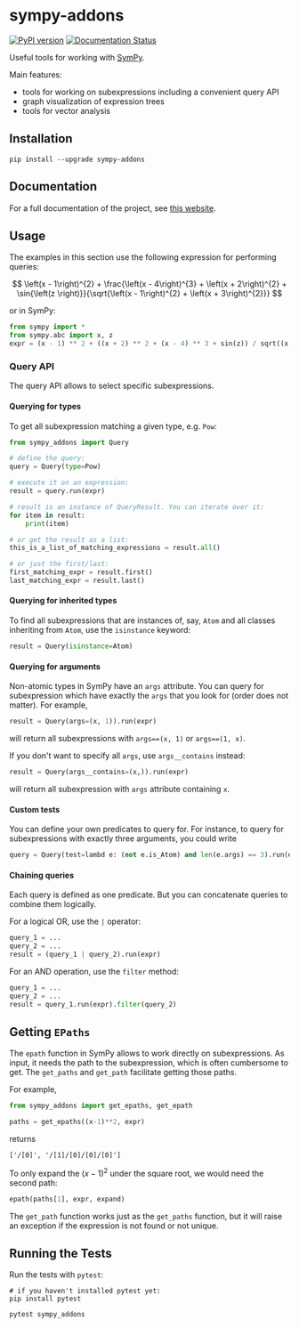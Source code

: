 # sympy-addons

[![PyPI version](https://badge.fury.io/py/sympy-addons.svg)](https://badge.fury.io/py/sympy-addons)
[![Documentation Status](https://readthedocs.org/projects/sympy-addons/badge/?version=latest)](https://sympy-addons.readthedocs.io/en/latest/?badge=latest)


Useful tools for working with [SymPy](https://www.sympy.org/en/index.html).

Main features:

- tools for working on subexpressions including a convenient query API
- graph visualization of expression trees
- tools for vector analysis


## Installation

```
pip install --upgrade sympy-addons
```

## Documentation

For a full documentation of the project, see [this website](https://sympy-addons.readthedocs.io/en/latest/). 

## Usage

The examples in this section use
the following expression for performing queries:

$$
\left(x - 1\right)^{2} + \frac{\left(x - 4\right)^{3} + \left(x + 2\right)^{2} + \sin{\left(z \right)}}{\sqrt{\left(x - 1\right)^{2} + \left(x + 3\right)^{2}}}
$$

or in SymPy:

```python
from sympy import *
from sympy.abc import x, z
expr = (x - 1) ** 2 + ((x + 2) ** 2 + (x - 4) ** 3 + sin(z)) / sqrt((x - 1) ** 2 + (x + 3) ** 2)
```

### Query API

The query API allows to select specific subexpressions. 

#### Querying for types

To get all subexpression matching a given type, e.g. `Pow`:

```python
from sympy_addons import Query

# define the query:
query = Query(type=Pow)

# execute it on an expression:
result = query.run(expr)

# result is an instance of QueryResult. You can iterate over it:
for item in result:
    print(item)

# or get the result as a list:
this_is_a_list_of_matching_expressions = result.all()

# or just the first/last:
first_matching_expr = result.first()
last_matching_expr = result.last()

```

#### Querying for inherited types

To find all subexpressions that are instances of, say, `Atom` and all 
classes inheriting from `Atom`, use the `isinstance` keyword:

```python
result = Query(isinstance=Atom)
```

#### Querying for arguments

Non-atomic types in SymPy have an `args` attribute. You can query for
subexpression which have exactly the `args` that you look for (order does not matter).
For example,

```python
result = Query(args=(x, 1)).run(expr)
```

will return all subexpressions with `args==(x, 1)` or `args==(1, x)`.

If you don't want to specify all `args`, use `args__contains` instead:

```python
result = Query(args__contains=(x,)).run(expr)
```

will return all subexpression with `args` attribute containing `x`.

#### Custom tests

You can define your own predicates to query for. For instance, to
query for subexpressions with exactly three arguments, you could write

```python
query = Query(test=lambd e: (not e.is_Atom) and len(e.args) == 3).run(expr)
```

#### Chaining queries

Each query is defined as one predicate. But you can concatenate queries
to combine them logically. 

For a logical OR, use the `|` operator:

```python
query_1 = ...
query_2 = ...
result = (query_1 | query_2).run(expr) 
```

For an AND operation, use the `filter` method:

```python
query_1 = ...
query_2 = ...
result = query_1.run(expr).filter(query_2)
```


## Getting `EPaths`

The `epath` function in SymPy allows to work directly on subexpressions. As input, it needs
the path to the subexpression, which is often cumbersome to get. The `get_paths` and `get_path`
facilitate getting those paths.

For example,

```python
from sympy_addons import get_epaths, get_epath

paths = get_epaths((x-1)**2, expr)
```

returns

```
['/[0]', '/[1]/[0]/[0]/[0]']
```

To only expand the $(x-1)^2$ under the square root, we would need the second path:

```python
epath(paths[1], expr, expand)
```

The `get_path` function works just as the `get_paths` function, but it will raise
an exception if the expression is not found or not unique.


## Running the Tests

Run the tests with `pytest`:

```
# if you haven't installed pytest yet:
pip install pytest 

pytest sympy_addons
```
